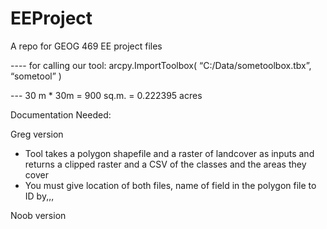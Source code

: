 EEProject
=========

A repo for GEOG 469 EE project files


---- for calling our tool: arcpy.ImportToolbox( “C:/Data/sometoolbox.tbx”, “sometool” ) 

--- 30 m * 30m = 900 sq.m. = 0.222395 acres

Documentation Needed:

Greg version
  - Tool takes a polygon shapefile and a raster of landcover as inputs and returns a clipped raster and a CSV of the classes and the areas they cover
  - You must give location of both files, name of field in the polygon file to ID by,,,

Noob version
